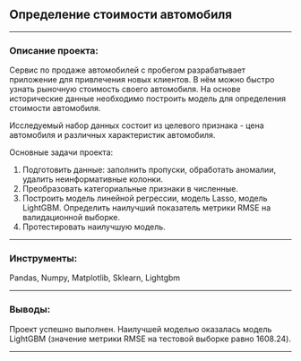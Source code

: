 ## Определение стоимости автомобиля 
---
### Описание проекта:
Сервис по продаже автомобилей с пробегом  разрабатывает приложение для привлечения новых клиентов. В нём можно быстро узнать рыночную стоимость своего автомобиля. На основе исторические данные необходимо построить модель для определения стоимости автомобиля.

Исследуемый набор данных состоит из целевого признака - цена автомобиля и различных характеристик автомобиля. 

Основные задачи проекта: 
1. Подготовить данные: заполнить пропуски, обработать аномалии, удалить неинформативные колонки.
2. Преобразовать категориальные признаки в численные.
3. Построить модель линейной регрессии, модель Lasso, модель LightGBM. Определить наилучший показатель метрики RMSE на валидационной выборке.
4. Протестировать наилучшую модель.

---
### Инструменты:

Pandas, Numpy, Matplotlib, Sklearn, Lightgbm

---

### Выводы:

Проект успешно выполнен. Наилучшей моделью оказалась модель LightGBM (значение метрики RMSE на тестовой выборке равно 1608.24).

---